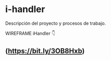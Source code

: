 # i-handler
Descripción del proyecto y procesos de trabajo.

WIREFRAME iHandler 👇
## (https://bit.ly/3OB8Hxb)

## 
